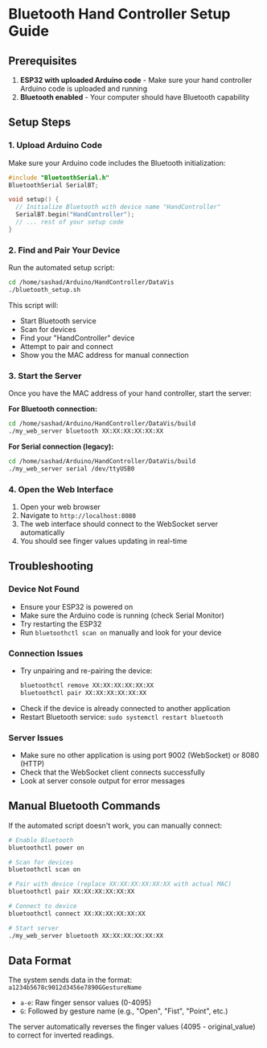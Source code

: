 # Bluetooth Hand Controller Setup Guide

## Prerequisites

1. **ESP32 with uploaded Arduino code** - Make sure your hand controller Arduino code is uploaded and running
2. **Bluetooth enabled** - Your computer should have Bluetooth capability

## Setup Steps

### 1. Upload Arduino Code
Make sure your Arduino code includes the Bluetooth initialization:
```cpp
#include "BluetoothSerial.h"
BluetoothSerial SerialBT;

void setup() {
  // Initialize Bluetooth with device name "HandController"
  SerialBT.begin("HandController");
  // ... rest of your setup code
}
```

### 2. Find and Pair Your Device

Run the automated setup script:
```bash
cd /home/sashad/Arduino/HandController/DataVis
./bluetooth_setup.sh
```

This script will:
- Start Bluetooth service
- Scan for devices
- Find your "HandController" device
- Attempt to pair and connect
- Show you the MAC address for manual connection

### 3. Start the Server

Once you have the MAC address of your hand controller, start the server:

**For Bluetooth connection:**
```bash
cd /home/sashad/Arduino/HandController/DataVis/build
./my_web_server bluetooth XX:XX:XX:XX:XX:XX
```

**For Serial connection (legacy):**
```bash
cd /home/sashad/Arduino/HandController/DataVis/build
./my_web_server serial /dev/ttyUSB0
```

### 4. Open the Web Interface

1. Open your web browser
2. Navigate to `http://localhost:8080`
3. The web interface should connect to the WebSocket server automatically
4. You should see finger values updating in real-time

## Troubleshooting

### Device Not Found
- Ensure your ESP32 is powered on
- Make sure the Arduino code is running (check Serial Monitor)
- Try restarting the ESP32
- Run `bluetoothctl scan on` manually and look for your device

### Connection Issues
- Try unpairing and re-pairing the device:
  ```bash
  bluetoothctl remove XX:XX:XX:XX:XX:XX
  bluetoothctl pair XX:XX:XX:XX:XX:XX
  ```
- Check if the device is already connected to another application
- Restart Bluetooth service: `sudo systemctl restart bluetooth`

### Server Issues
- Make sure no other application is using port 9002 (WebSocket) or 8080 (HTTP)
- Check that the WebSocket client connects successfully
- Look at server console output for error messages

## Manual Bluetooth Commands

If the automated script doesn't work, you can manually connect:

```bash
# Enable Bluetooth
bluetoothctl power on

# Scan for devices
bluetoothctl scan on

# Pair with device (replace XX:XX:XX:XX:XX:XX with actual MAC)
bluetoothctl pair XX:XX:XX:XX:XX:XX

# Connect to device
bluetoothctl connect XX:XX:XX:XX:XX:XX

# Start server
./my_web_server bluetooth XX:XX:XX:XX:XX:XX
```

## Data Format

The system sends data in the format: `a1234b5678c9012d3456e7890GGestureName`

- `a-e`: Raw finger sensor values (0-4095)
- `G`: Followed by gesture name (e.g., "Open", "Fist", "Point", etc.)

The server automatically reverses the finger values (4095 - original_value) to correct for inverted readings.
